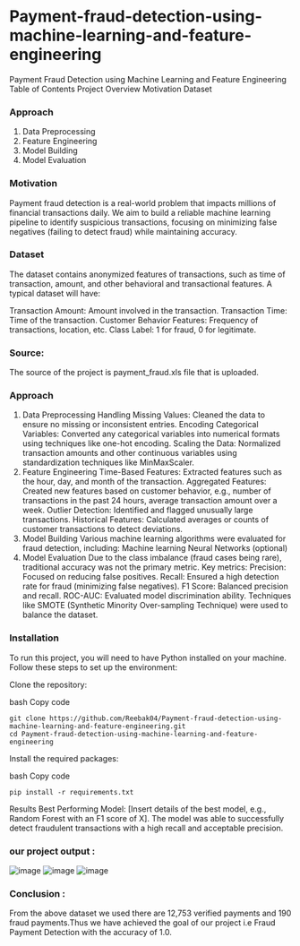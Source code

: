 # Payment-fraud-detection-using-machine-learning-and-feature-engineering


Payment Fraud Detection using Machine Learning and Feature Engineering
Table of Contents
Project Overview
Motivation
Dataset

### Approach

1. Data Preprocessing
2. Feature Engineering
3. Model Building
4. Model Evaluation
   

### Motivation
Payment fraud detection is a real-world problem that impacts millions of financial transactions daily. We aim to build a reliable machine learning pipeline to identify suspicious transactions, focusing on minimizing false negatives (failing to detect fraud) while maintaining accuracy.

### Dataset
The dataset contains anonymized features of transactions, such as time of transaction, amount, and other behavioral and transactional features. A typical dataset will have:

Transaction Amount: Amount involved in the transaction.
Transaction Time: Time of the transaction.
Customer Behavior Features: Frequency of transactions, location, etc.
Class Label: 1 for fraud, 0 for legitimate.

### Source:
The source of the project is payment_fraud.xls file that is uploaded.

### Approach
1. Data Preprocessing
Handling Missing Values: Cleaned the data to ensure no missing or inconsistent entries.
Encoding Categorical Variables: Converted any categorical variables into numerical formats using techniques like one-hot encoding.
Scaling the Data: Normalized transaction amounts and other continuous variables using standardization techniques like MinMaxScaler.
2. Feature Engineering
Time-Based Features: Extracted features such as the hour, day, and month of the transaction.
Aggregated Features: Created new features based on customer behavior, e.g., number of transactions in the past 24 hours, average transaction amount over a week.
Outlier Detection: Identified and flagged unusually large transactions.
Historical Features: Calculated averages or counts of customer transactions to detect deviations.
3. Model Building
Various machine learning algorithms were evaluated for fraud detection, including:
Machine learning
Neural Networks (optional)
4. Model Evaluation
Due to the class imbalance (fraud cases being rare), traditional accuracy was not the primary metric.
Key metrics:
Precision: Focused on reducing false positives.
Recall: Ensured a high detection rate for fraud (minimizing false negatives).
F1 Score: Balanced precision and recall.
ROC-AUC: Evaluated model discrimination ability.
Techniques like SMOTE (Synthetic Minority Over-sampling Technique) were used to balance the dataset.
### Installation
To run this project, you will need to have Python installed on your machine. Follow these steps to set up the environment:

Clone the repository:

bash
Copy code
```
git clone https://github.com/Reebak04/Payment-fraud-detection-using-machine-learning-and-feature-engineering.git
cd Payment-fraud-detection-using-machine-learning-and-feature-engineering
```
Install the required packages:

bash
Copy code
```
pip install -r requirements.txt
```

Results
Best Performing Model: [Insert details of the best model, e.g., Random Forest with an F1 score of X].
The model was able to successfully detect fraudulent transactions with a high recall and acceptable precision.
### our project output :
![image](https://github.com/user-attachments/assets/96b605ba-d8b5-46f5-8135-50a3995b31af)
![image](https://github.com/user-attachments/assets/a3d1df27-de48-4751-8096-624eb2e477b1)
![image](https://github.com/user-attachments/assets/7f922c06-1aca-47c9-8eae-de374c70d533)

### Conclusion :
From the above dataset we used there are 12,753 verified payments and 190 fraud payments.Thus we have achieved the goal of our project i.e Fraud Payment Detection with the accuracy of 1.0.



